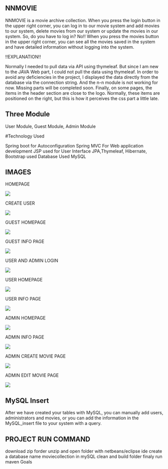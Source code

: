 ## NNMOVIE

 NNMOVIE is a movie archive collection. When you press the login button in the upper right corner, you can log in to our movie system and add movies to our system, delete movies from our system or update the movies in our system. So, do you have to log in? No!! When you press the movies button in the upper right corner, you can see all the movies saved in the system and have detailed information without logging into the system.
 
!!EXPLANATION!!

 Normally I needed to pull data via API using thymeleaf. But since I am new to the JAVA Web part, I could not pull the data using thymeleaf. In order to avoid any deficiencies in the project, I displayed the data directly from the database via the connection string. And the n-n module is not working for now. Missing parts will be completed soon. Finally, on some pages, the items in the header section are close to the logo. Normally, these items are positioned on the right, but this is how it perceives the css part a little late.
 
## Three Module
 User Module, Guest Module, Admin Module
 
#Technology Used

 Spring boot for Autoconfiguration Spring MVC For Web application development JSP used for User Interface JPA,Thymeleaf, Hibernate, Bootstrap used Database Used MySQL
 
## IMAGES

 HOMEPAGE
 
![](screenshots/nnmovie_home.png)

CREATE USER

![](screenshots/create_user.png)

GUEST HOMEPAGE

![](screenshots/guest_home.png)

GUEST INFO PAGE

![](screenshots/guest_info.png)

USER AND ADMIN LOGIN

![](screenshots/user_admin%20logın.png)

USER HOMEPAGE

![](screenshots/user%20home.png)

USER INFO PAGE

![](screenshots/user_info.png)

ADMIN HOMEPAGE

![](screenshots/admin_home.png)

ADMIN INFO PAGE

![](screenshots/admin_info.png)

ADMIN CREATE MOVIE PAGE

![](screenshots/add_movie.png)

ADMIN EDIT MOVIE PAGE

![](screenshots/edit%20_movie.png)

## MySQL Insert

After we have created your tables with MySQL, you can manually add users, administrators and movies, or you can add the information in the MySQL_insert file to your system with a query.

## PROJECT RUN COMMAND

download zip forder
unzip and open folder with netbeans/eclipse ide
create a database name moviecollection in mySQL
clean and build folder
finaly run maven Goals
